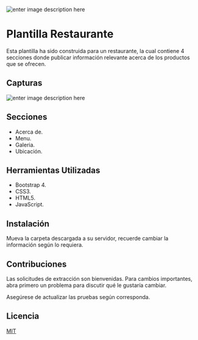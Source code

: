 ![enter image description here](https://osmanjimenez.github.io/Plantilla-Restaurante/img/Plantilla_Restaurante.png)

# Plantilla Restaurante

Esta plantilla ha sido construida para un restaurante, la cual contiene 4 secciones donde publicar información relevante acerca de los productos que se ofrecen.
## Capturas
![enter image description here](https://osmanjimenez.github.io/Plantilla-Restaurante/img/Restaurante_Capturas.jpg)

## Secciones

 - Acerca de.
 - Menu.
 - Galeria.
 - Ubicación.
## Herramientas Utilizadas

 - Bootstrap 4.
 - CSS3. 
 - HTML5.
 - JavaScript.  


## Instalación
Mueva la carpeta descargada a su servidor, recuerde cambiar la información según lo requiera.
## Contribuciones
Las solicitudes de extracción son bienvenidas. Para cambios importantes, abra primero un problema para discutir qué le gustaría cambiar.

Asegúrese de actualizar las pruebas según corresponda.

## Licencia
[MIT](https://choosealicense.com/licenses/mit/)
